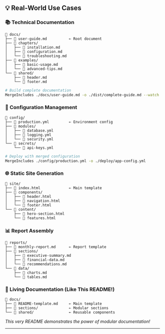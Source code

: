 ## 💡 Real-World Use Cases

### 📚 **Technical Documentation**
```
📁 docs/
├── 📄 user-guide.md          ← Root document
├── 📁 chapters/
│   ├── 📄 installation.md
│   ├── 📄 configuration.md
│   └── 📄 troubleshooting.md
├── 📁 examples/
│   ├── 📄 basic-usage.md
│   └── 📄 advanced-tips.md
└── 📁 shared/
    ├── 📄 header.md
    └── 📄 footer.md
```

```bash
# Build complete documentation
MergeIncludes ./docs/user-guide.md -o ./dist/complete-guide.md --watch
```

### 🔧 **Configuration Management**
```
📁 config/
├── 📄 production.yml         ← Environment config
├── 📁 modules/
│   ├── 📄 database.yml
│   ├── 📄 logging.yml
│   └── 📄 security.yml
└── 📁 secrets/
    └── 📄 api-keys.yml
```

```bash
# Deploy with merged configuration
MergeIncludes ./config/production.yml -o ./deploy/app-config.yml
```

### 🌐 **Static Site Generation**
```
📁 site/
├── 📄 index.html             ← Main template
├── 📁 components/
│   ├── 📄 header.html
│   ├── 📄 navigation.html
│   └── 📄 footer.html
└── 📁 content/
    ├── 📄 hero-section.html
    └── 📄 features.html
```

### 📊 **Report Assembly**
```
📁 reports/
├── 📄 monthly-report.md      ← Report template
├── 📁 sections/
│   ├── 📄 executive-summary.md
│   ├── 📄 financial-data.md
│   └── 📄 recommendations.md
└── 📁 data/
    ├── 📄 charts.md
    └── 📄 tables.md
```

### 🎯 **Living Documentation (Like This README!)**
```
📁 docs/
├── 📄 README-template.md     ← Main template
├── 📁 sections/              ← Modular sections
└── 📁 shared/                ← Reusable components
```

*This very README demonstrates the power of modular documentation!*

---
